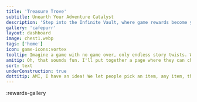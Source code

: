 ```yaml
---
title: 'Treasure Trove'
subtitle: Unearth Your Adventure Catalyst
description: 'Step into the Infinite Vault, where game rewards become your unique storytelling accomplices. Craft your adventure with the one-of-a-kind items'
gallery: 'cafepurr'
layout: dashboard
image: chest1.webp
tags: ['home']
icon: game-icons:vortex
tooltip: Imagine a game with no game over, only endless story twists. Welcome to Weirdlandia, where every item you bring spices up the narrative in unpredictable ways.
amitip: Oh, that sounds fun. I'll put together a page where they can choose items. We just need to plug the simulator back in!
sort: text
underConstruction: true
dottitip: AMI, I have an idea! We let people pick an item, any item, then send them into the simulator and it'll generate a unique adventure.
---
```


:rewards-gallery
